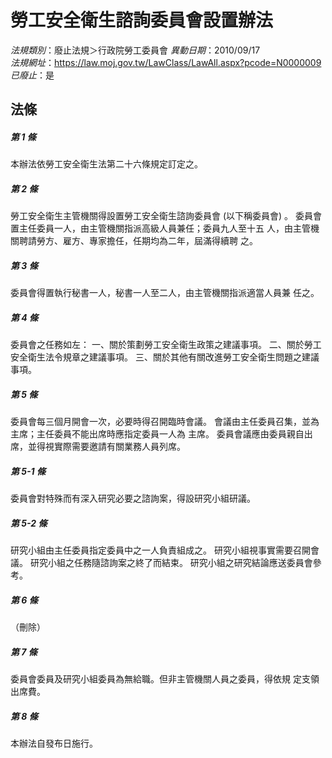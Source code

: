 # 勞工安全衛生諮詢委員會設置辦法

*法規類別*：廢止法規＞行政院勞工委員會
*異動日期*：2010/09/17  
*法規網址*：https://law.moj.gov.tw/LawClass/LawAll.aspx?pcode=N0000009
*已廢止*：是


## 法條
##### 第 1 條
本辦法依勞工安全衛生法第二十六條規定訂定之。

##### 第 2 條
勞工安全衛生主管機關得設置勞工安全衛生諮詢委員會 (以下稱委員會)
。
委員會置主任委員一人，由主管機關指派高級人員兼任；委員九人至十五
人，由主管機關聘請勞方、雇方、專家擔任，任期均為二年，屆滿得續聘
之。

##### 第 3 條
委員會得置執行秘書一人，秘書一人至二人，由主管機關指派適當人員兼
任之。

##### 第 4 條
委員會之任務如左：
一、關於策劃勞工安全衛生政策之建議事項。
二、關於勞工安全衛生法令規章之建議事項。
三、關於其他有關改進勞工安全衛生問題之建議事項。


##### 第 5 條
委員會每三個月開會一次，必要時得召開臨時會議。
會議由主任委員召集，並為主席；主任委員不能出席時應指定委員一人為
主席。
委員會議應由委員親自出席，並得視實際需要邀請有關業務人員列席。

##### 第 5-1 條
委員會對特殊而有深入研究必要之諮詢案，得設研究小組研議。

##### 第 5-2 條
研究小組由主任委員指定委員中之一人負責組成之。
研究小組視事實需要召開會議。
研究小組之任務隨諮詢案之終了而結束。
研究小組之研究結論應送委員會參考。

##### 第 6 條
（刪除）

##### 第 7 條
委員會委員及研究小組委員為無給職。但非主管機關人員之委員，得依規
定支領出席費。

##### 第 8 條
本辦法自發布日施行。


